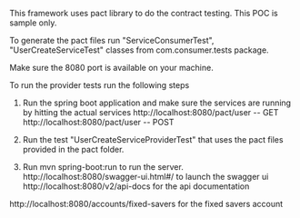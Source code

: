 This framework uses pact library to do the contract testing. This POC is sample only.
 
 
To generate the pact files run "ServiceConsumerTest", "UserCreateServiceTest" classes from com.consumer.tests package.

Make sure the 8080 port is available on your machine.

To run the provider tests run the following steps
1. Run the spring boot application and make sure the services are running by hitting the actual services
http://localhost:8080/pact/user -- GET
http://localhost:8080/pact/user -- POST

2. Run the test "UserCreateServiceProviderTest" that uses the pact files provided in the pact folder.

    

1. Run mvn spring-boot:run to run the server.
    http://localhost:8080/swagger-ui.html#/ to launch the swagger ui
    http://localhost:8080/v2/api-docs for the api documentation
    
 http://localhost:8080/accounts/fixed-savers for the fixed savers account   